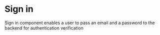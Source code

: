 # Sign in

Sign in component enables a user to pass an email and a password to the backend for authentication verification
